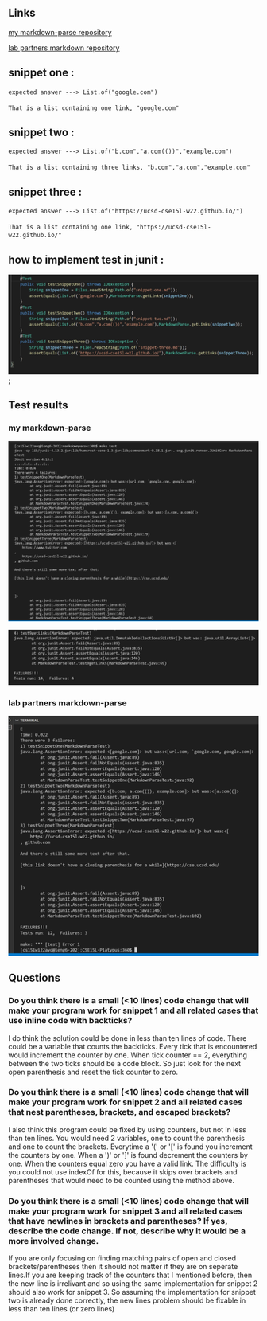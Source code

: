 ## **Links**

[my markdown-parse repository](https://github.com/asmarking/markdown-parse.git)

[lab partners markdown repository](https://github.com/nseyoum/CSE15L-Platypus.git)

## **snippet one** :

    expected answer ---> List.of("google.com")

    That is a list containing one link, "google.com"


 ## **snippet two** :

    expected answer ---> List.of("b.com","a.com(())","example.com")

    That is a list containing three links, "b.com","a.com","example.com"


## **snippet three** : 

    expected answer ---> List.of("https://ucsd-cse15l-w22.github.io/")

    That is a list containing one link, "https://ucsd-cse15l-w22.github.io/"


## **how to implement test in junit** :    

![image](LAB8PICONE.jpg);


## **Test results**

### **my markdown-parse** 

![image](partone.jpg)

![image](partTwo.jpg)

### **lab partners markdown-parse**

![image](rn.jpg)

## **Questions**

### **Do you think there is a small (<10 lines) code change that will make your program work for snippet 1 and all related cases that use inline code with backticks?** ### 

I do think the solution could be done in less than ten lines of code. There could be a variable that counts the backticks. Every tick that is encountered would increment the counter by one. When tick counter == 2, everything between the two ticks should be a code block. So just look for the next open parenthesis and reset the tick counter to zero. 

### **Do you think there is a small (<10 lines) code change that will make your program work for snippet 2 and all related cases that nest parentheses, brackets, and escaped brackets?** ###

I also think this program could be fixed by using counters, but not in less than ten lines. You would need 2 variables, one to count the parenthesis and one to count the brackets. Everytime a '(' or '[' is found you increment the counters by one. When a ')' or ']' is found decrement the counters by one. When the counters equal zero you have a valid link. The difficulty is you could not use indexOf for this, because it skips over brackets and parentheses that would need to be counted using the method above.

### **Do you think there is a small (<10 lines) code change that will make your program work for snippet 3 and all related cases that have newlines in brackets and parentheses? If yes, describe the code change. If not, describe why it would be a more involved change.** 
 
If you are only focusing on finding matching pairs of open and closed brackets/parentheses then it should not matter if they are on seperate lines.If you are keeping track of the counters that I mentioned before, then the new line is irrelivant and so using the same implementation for snippet 2 should also work for snippet 3. So assuming the implementation for snippet two is already done correctly, the new lines problem should be fixable in less than ten lines (or zero lines)